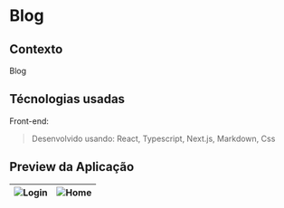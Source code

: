 # Blog

## Contexto

Blog

<!-- 
> Utiliza a API []()
 -->

<!-- 
Colegas que contribuíram para a realização do projeto:

- [@colega1](https://github.com/ "github")
- [@colega2](https://github.com/ "github")
 -->

## Técnologias usadas

Front-end:
> Desenvolvido usando: React, Typescript, Next.js, Markdown, Css

<!-- 
## Habilidades

Adquiri essas habilidades ao desenvolver esse projeto: 
-->

## Preview da Aplicação

| ![Login](./readme-assets/aplicacao-.png) | ![Home](./readme-assets/aplicacao-.png) |
| ----------- | ----------- |

<!-- ## Instalando Dependências

- Clone o projeto:

  ```bash
  git clone 
  ```

  > Front-end

  ```bash
  cd src/
  npm install
  ```

## Executando aplicação

- Para rodar o Front-end:

  ```bash
  cd src/ && npm start
  ```

## Executando Testes

- Para rodar todos os Testes:

  ```bash
  npm test
  ``` -->

